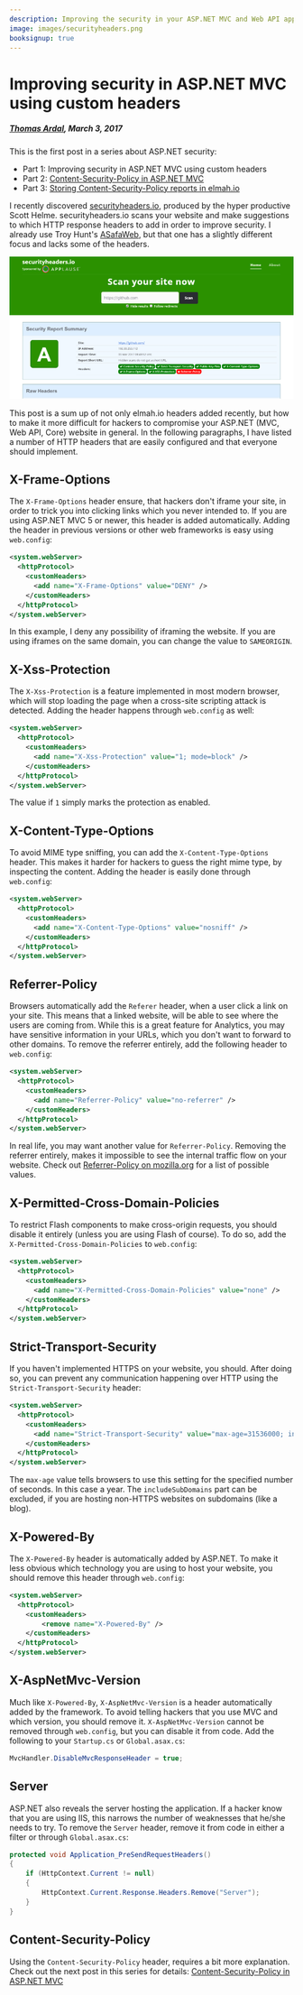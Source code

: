 ```yaml
---
description: Improving the security in your ASP.NET MVC and Web API app is easy using custom headers and a bit of c#. Make it hard for hackers in just a few minutes.
image: images/securityheaders.png
booksignup: true
---
```


# Improving security in ASP.NET MVC using custom headers

##### [Thomas Ardal](http://elmah.io/about/), March 3, 2017

This is the first post in a series about ASP.NET security:

- Part 1: Improving security in ASP.NET MVC using custom headers
- Part 2: [Content-Security-Policy in ASP.NET MVC](https://blog.elmah.io/content-security-policy-in-asp-net-mvc/)
- Part 3: [Storing Content-Security-Policy reports in elmah.io](https://blog.elmah.io/storing-content-security-policy-reports-in-elmah-io/)

I recently discovered [securityheaders.io](https://securityheaders.io/), produced by the hyper productive Scott Helme. securityheaders.io scans your website and make suggestions to which HTTP response headers to add in order to improve security. I already use Troy Hunt's [ASafaWeb](https://asafaweb.com/), but that one has a slightly different focus and lacks some of the headers.

![securityheaders.io](images/securityheaders.png)

This post is a sum up of not only elmah.io headers added recently, but how to make it more difficult for hackers to compromise your ASP.NET (MVC, Web API, Core) website in general. In the following paragraphs, I have listed a number of HTTP headers that are easily configured and that everyone should implement.

## X-Frame-Options

The `X-Frame-Options` header ensure, that hackers don't iframe your site, in order to trick you into clicking links which you never intended to. If you are using ASP.NET MVC 5 or newer, this header is added automatically. Adding the header in previous versions or other web frameworks is easy using `web.config`:

```xml
<system.webServer>
  <httpProtocol>
    <customHeaders>
      <add name="X-Frame-Options" value="DENY" />
    </customHeaders>
  </httpProtocol>
</system.webServer>
```

In this example, I deny any possibility of iframing the website. If you are using iframes on the same domain, you can change the value to `SAMEORIGIN`.

## X-Xss-Protection

The `X-Xss-Protection` is a feature implemented in most modern browser, which will stop loading the page when a cross-site scripting attack is detected. Adding the header happens through `web.config` as well:

```xml
<system.webServer>
  <httpProtocol>
    <customHeaders>
      <add name="X-Xss-Protection" value="1; mode=block" />
    </customHeaders>
  </httpProtocol>
</system.webServer>
```

The value if `1` simply marks the protection as enabled.

## X-Content-Type-Options

To avoid MIME type sniffing, you can add the `X-Content-Type-Options` header. This makes it harder for hackers to guess the right mime type, by inspecting the content. Adding the header is easily done through `web.config`:

```xml
<system.webServer>
  <httpProtocol>
    <customHeaders>
      <add name="X-Content-Type-Options" value="nosniff" />
    </customHeaders>
  </httpProtocol>
</system.webServer>
```

## Referrer-Policy

Browsers automatically add the `Referer` header, when a user click a link on your site. This means that a linked website, will be able to see where the users are coming from. While this is a great feature for Analytics, you may have sensitive information in your URLs, which you don't want to forward to other domains. To remove the referrer entirely, add the following header to `web.config`:

```xml
<system.webServer>
  <httpProtocol>
    <customHeaders>
      <add name="Referrer-Policy" value="no-referrer" />
    </customHeaders>
  </httpProtocol>
</system.webServer>
```

In real life, you may want another value for `Referrer-Policy`. Removing the referrer entirely, makes it impossible to see the internal traffic flow on your website. Check out [Referrer-Policy on mozilla.org](https://developer.mozilla.org/en-US/docs/Web/HTTP/Headers/Referrer-Policy) for a list of possible values.

## X-Permitted-Cross-Domain-Policies

To restrict Flash components to make cross-origin requests, you should disable it entirely (unless you are using Flash of course). To do so, add the `X-Permitted-Cross-Domain-Policies` to `web.config`:

```xml
<system.webServer>
  <httpProtocol>
    <customHeaders>
      <add name="X-Permitted-Cross-Domain-Policies" value="none" />
    </customHeaders>
  </httpProtocol>
</system.webServer>
```

## Strict-Transport-Security

If you haven't implemented HTTPS on your website, you should. After doing so, you can prevent any communication happening over HTTP using the `Strict-Transport-Security` header:

```xml
<system.webServer>
  <httpProtocol>
    <customHeaders>
      <add name="Strict-Transport-Security" value="max-age=31536000; includeSubDomains" />
    </customHeaders>
  </httpProtocol>
</system.webServer>
```

The `max-age` value tells browsers to use this setting for the specified number of seconds. In this case a year. The `includeSubDomains` part can be excluded, if you are hosting non-HTTPS websites on subdomains (like a blog).

## X-Powered-By

The `X-Powered-By` header is automatically added by ASP.NET. To make it less obvious which technology you are using to host your website, you should remove this header through `web.config`:

```xml
<system.webServer>
  <httpProtocol>
    <customHeaders>
        <remove name="X-Powered-By" />
    </customHeaders>
  </httpProtocol>
</system.webServer>
```

## X-AspNetMvc-Version

Much like `X-Powered-By`, `X-AspNetMvc-Version` is a header automatically added by the framework. To avoid telling hackers that you use MVC and which version, you should remove it. `X-AspNetMvc-Version` cannot be removed through `web.config`, but you can disable it from code. Add the following to your `Startup.cs` or `Global.asax.cs`:

```csharp
MvcHandler.DisableMvcResponseHeader = true;
```

## Server

ASP.NET also reveals the server hosting the application. If a hacker know that you are using IIS, this narrows the number of weaknesses that he/she needs to try. To remove the `Server` header, remove it from code in either a filter or through `Global.asax.cs`:

```csharp
protected void Application_PreSendRequestHeaders()
{
    if (HttpContext.Current != null)
    {
        HttpContext.Current.Response.Headers.Remove("Server");
    }
}
```

## Content-Security-Policy

Using the `Content-Security-Policy` header, requires a bit more explanation. Check out the next post in this series for details: [Content-Security-Policy in ASP.NET MVC](https://blog.elmah.io/content-security-policy-in-asp-net-mvc/)